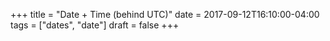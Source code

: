 +++
title = "Date + Time (behind UTC)"
date = 2017-09-12T16:10:00-04:00
tags = ["dates", "date"]
draft = false
+++
